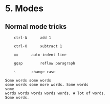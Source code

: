 
#	5. Modes
##	   Normal mode tricks

        ctrl-A		add 1

        ctrl-X		xubtract 1

        ==		auto-indent line

        gqap		reflow paragraph

        ~		change case

	Some words some words
	some words some more words. Some words
	some
	words words words words words. A lot of words.
	Some words.

